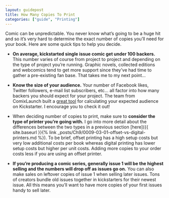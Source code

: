 ```yaml
---
layout: guidepost
title: How Many Copies To Print
categories: ["guide", "Printing"]
---
```


Comic can be unpredictable. You never know what’s going to be a huge hit and so it’s very hard to determine the exact number of copies you’ll need for your book. Here are some quick tips to help you decide.

- **On average, kickstarted single issue comic get under 100 backers.** This number varies of course from project to project and depending on the type of project you’re running. Graphic novels, collected editions and webcomics tend to get more support since they’ve had time to gather a pre-existing fan base. That takes me to my next point...

- **Know the size of your audience.** Your number of Facebook likes, Twitter followers, e-mail list subscribers, etc... all factor into how many backers you should expect for your project. The team from ComixLaunch built a [great tool](https://pro.comixlaunch.com/p/kickstarter-funding-calculator) for calculating your expected audience on Kickstarter. I encourage you to check it out!

- When deciding number of copies to print, make sure to **consider the type of printer you’re going with.** I go into more detail about the differences between the two types in a previous section [here]({{ site.baseurl }}{% link _posts/Ch9/0009-03-01-offset-vs-digital-printers.md %}). To be brief, offset printing has a high setup costs but very low additional costs per book whereas digital printing has lower setup costs but higher per unit costs. Adding more copies to your order costs less if you are using an offset printer.

- **If you’re producing a comic series, generally issue 1 will be the highest selling and the numbers will drop off as issues go on.** You can also make sales on leftover copies of issue 1 when selling later issues. Tons of creators bundle old issues together in kickstarters for their newest issue. All this means you’ll want to have more copies of your first issues handy to sell later.